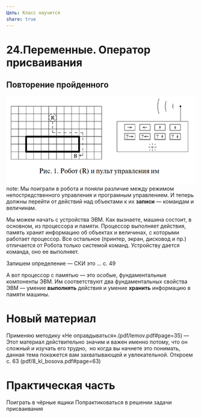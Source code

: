 ```yaml
---
Цель: Класс научится
share: true
---
```

# 24.Переменные. Оператор присваивания
## Повторение пройденного

![](./images/robot.png)
note: Мы поиграли в робота и поняли различие между режимом непостредственного управления и програмным управлением. И теперь должны перейти от действий над объектами к их **записи** — командам и  величинам.

Мы можем начать с устройства ЭВМ. Как вызнаете, машина состоит, в основном, из процессора и памяти. Процессор выполняет действия, память хранит информацию об объектах и величинах, с которыми работает процессор. Все остальное (принтер, экран, дисковод и пр.) отличается от Робота только системой команд. Устройству дается команда, оно ее выполняет. 

Запишем определение — СКИ это ... с. 49

А вот процессор с памятью — это особые, фундаментальные компоненты ЭВМ. Им соответствуют два фундаментальных свойства ЭВМ — умение **выполнять** действия и умение **хранить** информацию в памяти машины.

# Новый материал
Применяю методику «Не оправдываться».(pdf/lemov.pdf#page=35)
— Этот материал действительно значим и важен именно потому, что он сложный и изучать его трудно,  но когда вы начнете это понимать, данная тема покажется вам захватывающей и увлекательной. 
Откроем с. 63 (pdf/8_kl_bosova.pdf#page=63)

# Практическая часть
Поиграть в чёрные ящики
Попрактиковаться в решении задачи присваивания